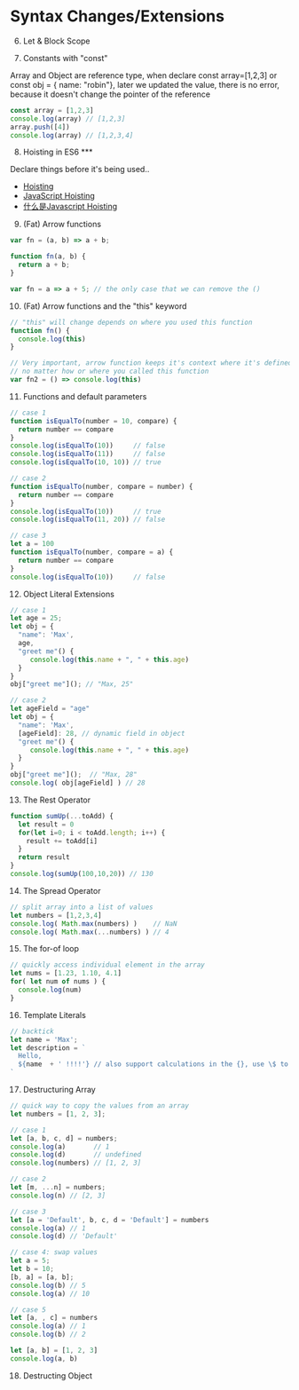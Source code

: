 # Syntax Changes/Extensions

6. Let & Block Scope

7. Constants with "const"

Array and Object are reference type, when declare const array=[1,2,3] or const obj = { name: "robin"}, later we updated the value, there is no error, because it doesn't change the pointer of the reference

```javascript
const array = [1,2,3]
console.log(array) // [1,2,3]
array.push([4])
console.log(array) // [1,2,3,4]
```

8. Hoisting in ES6 ***

Declare things before it's being used..

* [Hoisting](https://developer.mozilla.org/en-US/docs/Glossary/Hoisting)
* [JavaScript Hoisting](https://www.w3schools.com/js/js_hoisting.asp)
* [什么是Javascript Hoisting](http://web.jobbole.com/84055/)

9. (Fat) Arrow functions

```javascript
var fn = (a, b) => a + b;

function fn(a, b) {
  return a + b;
}

var fn = a => a + 5; // the only case that we can remove the ()
```

10. (Fat) Arrow functions and the "this" keyword

```javascript
// "this" will change depends on where you used this function
function fn() {
  console.log(this)
}

// Very important, arrow function keeps it's context where it's defined,
// no matter how or where you called this function
var fn2 = () => console.log(this)
```

11. Functions and default parameters

```javascript
// case 1
function isEqualTo(number = 10, compare) {
  return number == compare
}
console.log(isEqualTo(10))     // false
console.log(isEqualTo(11))     // false
console.log(isEqualTo(10, 10)) // true

// case 2
function isEqualTo(number, compare = number) {
  return number == compare
}
console.log(isEqualTo(10))     // true
console.log(isEqualTo(11, 20)) // false

// case 3
let a = 100
function isEqualTo(number, compare = a) {
  return number == compare
}
console.log(isEqualTo(10))     // false
```

12. Object Literal Extensions

```javascript
// case 1
let age = 25;
let obj = {
  "name": 'Max',
  age,
  "greet me"() {
     console.log(this.name + ", " + this.age)
  }
}
obj["greet me"](); // "Max, 25"

// case 2
let ageField = "age"
let obj = {
  "name": 'Max',
  [ageField]: 28, // dynamic field in object
  "greet me"() {
     console.log(this.name + ", " + this.age)
  }
}
obj["greet me"]();  // "Max, 28"
console.log( obj[ageField] ) // 28
```

13. The Rest Operator

```javascript
function sumUp(...toAdd) {
  let result = 0
  for(let i=0; i < toAdd.length; i++) {
    result += toAdd[i]
  }
  return result
}
console.log(sumUp(100,10,20)) // 130
```

14. The Spread Operator

```javascript
// split array into a list of values
let numbers = [1,2,3,4]
console.log( Math.max(numbers) )    // NaN
console.log( Math.max(...numbers) ) // 4
```

15. The for-of loop

```javascript
// quickly access individual element in the array
let nums = [1.23, 1.10, 4.1]
for( let num of nums ) {
  console.log(num)
}
```

16. Template Literals

```javascript
// backtick
let name = 'Max';
let description = `
  Hello,
  ${name  + ' !!!!'} // also support calculations in the {}, use \$ to escape the special syntax
`
```

17. Destructuring Array

```javascript
// quick way to copy the values from an array
let numbers = [1, 2, 3];

// case 1
let [a, b, c, d] = numbers;
console.log(a)       // 1
console.log(d)       // undefined
console.log(numbers) // [1, 2, 3]

// case 2
let [m, ...n] = numbers;
console.log(n) // [2, 3]

// case 3
let [a = 'Default', b, c, d = 'Default'] = numbers
console.log(a) // 1
console.log(d) // 'Default'

// case 4: swap values
let a = 5;
let b = 10;
[b, a] = [a, b];
console.log(b) // 5
console.log(a) // 10

// case 5
let [a, , c] = numbers
console.log(a) // 1
console.log(b) // 2

let [a, b] = [1, 2, 3]
console.log(a, b)
```

18. Destructing Object

